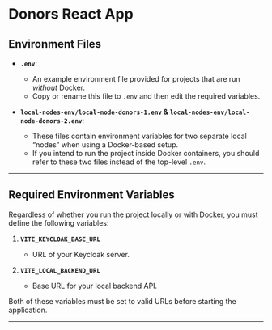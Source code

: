 # Donors React App
## Environment Files

- **`.env`**:  
  - An example environment file provided for projects that are run _without_ Docker.  
  - Copy or rename this file to `.env` and then edit the required variables.

- **`local-nodes-env/local-node-donors-1.env` & `local-nodes-env/local-node-donors-2.env`**:  
  - These files contain environment variables for two separate local “nodes” when using a Docker-based setup.  
  - If you intend to run the project inside Docker containers, you should refer to these two files instead of the top-level `.env`.

---

## Required Environment Variables

Regardless of whether you run the project locally or with Docker, you must define the following variables:

1. **`VITE_KEYCLOAK_BASE_URL`**  
   - URL of your Keycloak server.

2. **`VITE_LOCAL_BACKEND_URL`**  
   - Base URL for your local backend API.

Both of these variables must be set to valid URLs before starting the application.

---
